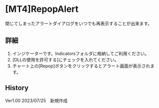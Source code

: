# [MT4]RepopAlert

閉じてしまったアラートダイアログをいつでも再表示することが出来ます。

## 詳細

1. インジケーターです。Indicatorsフォルダに格納してご利用ください。
1. [DLLの使用を許可する]にチェックを入れてください。
1. チャート上の[Repop]ボタンをクリックするとアラート画面が表示されます。

## History
Ver1.00 2023/07/25　新規作成